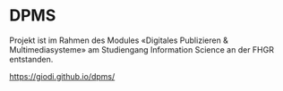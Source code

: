 # DPMS
Projekt ist im Rahmen des Modules «Digitales Publizieren & Multimediasysteme» am Studiengang Information Science an der FHGR entstanden.

https://giodi.github.io/dpms/
